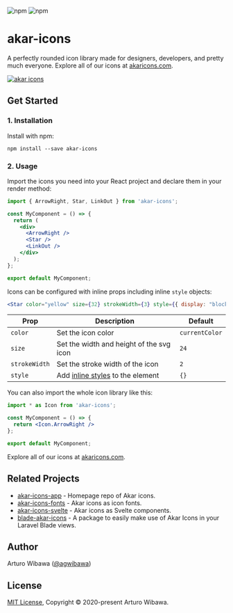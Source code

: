 ![npm](https://img.shields.io/npm/v/akar-icons?style=for-the-badge)
![npm](https://img.shields.io/npm/dm/akar-icons?style=for-the-badge)

# akar-icons
A perfectly rounded icon library made for designers, developers, and pretty much everyone. Explore all of our icons at [akaricons.com](https://akaricons.com). 

<a href="https://akaricons.com" target="_blank">
  <img alt="akar icons" src="https://repository-images.githubusercontent.com/306119910/c3a57000-2be0-11eb-88a2-2714f9bafcd4">
</a>

## Get Started

### 1. Installation
Install with npm:

```shell
npm install --save akar-icons
```

### 2. Usage
Import the icons you need into your React project and declare them in your render method:

```jsx
import { ArrowRight, Star, LinkOut } from 'akar-icons';

const MyComponent = () => {
  return (
    <div>
      <ArrowRight />
      <Star />
      <LinkOut />
    </div>
  );
};

export default MyComponent;
```

Icons can be configured with inline props including inline ```style``` objects:

```jsx
<Star color="yellow" size={32} strokeWidth={3} style={{ display: "block" }}/>
```

Prop | Description | Default
---- | ----------- | -------
`color` | Set the icon color | `currentColor`
`size` | Set the width and height of the svg icon | `24`
`strokeWidth` | Set the stroke width of the icon | `2`
`style` | Add [inline styles](https://facebook.github.io/react/tips/inline-styles.html) to the element | `{}`

You can also import the whole icon library like this:
```jsx
import * as Icon from 'akar-icons';

const MyComponent = () => {
  return <Icon.ArrowRight />
};

export default MyComponent;
```

Explore all of our icons at [akaricons.com](https://akaricons.com).

## Related Projects
* [akar-icons-app](https://github.com/artcoholic/akar-icons-app) - Homepage repo of Akar icons.
* [akar-icons-fonts](https://github.com/artcoholic/akar-icons-fonts) - Akar icons as icon fonts.
* [akar-icons-svelte](https://github.com/WilliamVenner/akar-icons-svelte) - Akar icons as Svelte components.
* [blade-akar-icons](https://github.com/codeat3/blade-akar-icons) - A package to easily make use of Akar Icons in your Laravel Blade views.

## Author
Arturo Wibawa ([@agwibawa](https://twitter.com/agwibawa))

## License
[MIT License](./LICENSE), Copyright © 2020-present Arturo Wibawa.
